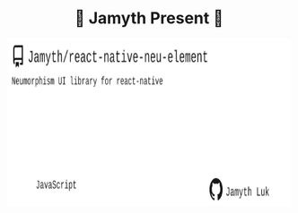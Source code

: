 <!-- built at 5/20/2023, 5:11:28 AM -->
<h1 align="center">
🎉 Jamyth Present 🎉
</h1>
<p align="center">
    <a href="https://github.com/Jamyth/react-native-neu-element">
        <img width="1000" height="300" src="./readme.svg" />
    </a>
</p>